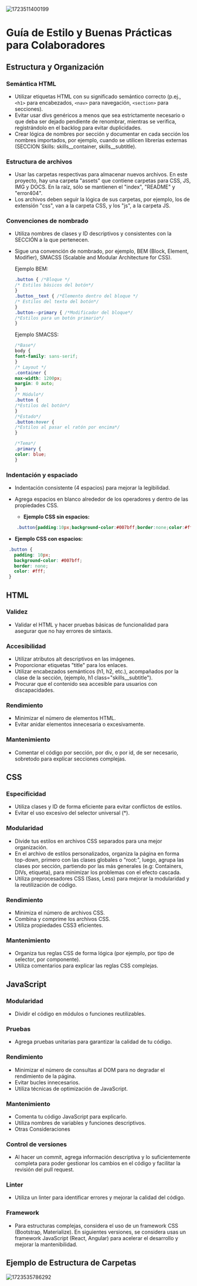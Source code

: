 ![1723511400199](image/buenasPracticas/1723511400199.png)

# Guía de Estilo y Buenas Prácticas para Colaboradores

## Estructura y Organización

### Semántica HTML

* Utilizar etiquetas HTML con su significado semántico correcto (p.ej., `<h1>` para encabezados, `<nav>` para navegación, `<section>` para secciones).
* Evitar usar divs genéricos a menos que sea estrictamente necesario o que deba ser dejado pendiente de renombrar, mientras se verifica, registrándolo en el backlog para evitar duplicidades.
* Crear lógica de nombres por sección y documentar en cada sección los nombres importados, por ejemplo, cuando se utilicen librerías externas (SECCION Skills: skills__container, skills__subtitle).

### Estructura de archivos

* Usar las carpetas respectivas para almacenar nuevos archivos. En este proyecto, hay una carpeta "assets" que contiene carpetas para CSS, JS, IMG y DOCS. En la raíz, sólo se mantienen el "index", "README" y "error404".
* Los archivos deben seguir la lógica de sus carpetas, por ejemplo, los de extensión "css", van a la carpeta CSS, y los "js", a la carpeta JS.

### Convenciones de nombrado

* Utiliza nombres de clases y ID descriptivos y consistentes con la SECCIÓN a la que pertenecen.
* Sigue una convención de nombrado, por ejemplo, BEM (Block, Element, Modifier), SMACSS (Scalable and Modular Architecture for CSS).

  Ejemplo BEM:

  ```CSS
  .button { /*Bloque */
  /* Estilos básicos del botón*/
  }
  .button__text { /*Elemento dentro del bloque */
  /* Estilos del texto del botón*/
  }
  .button--primary { /*Modificador del bloque*/
  /*Estilos para un botón primario*/
  }
  ```

  Ejemplo SMACSS:

  ```CSS
  /*Base*/
  body {
  font-family: sans-serif;
  }
  /* Layout */
  .container {
  max-width: 1200px;
  margin: 0 auto;
  }
  /* Módulo*/
  .button {
  /*Estilos del botón*/
  }
  /*Estado*/
  .button:hover {
  /*Estilos al pasar el ratón por encima*/
  }

  /*Tema*/
  .primary {
  color: blue;
  }
  ```

### Indentación y espaciado

* Indentación consistente (4 espacios) para mejorar la legibilidad.
* Agrega espacios en blanco alrededor de los operadores y dentro de las propiedades CSS.

  * **Ejemplo CSS sin espacios:**

```CSS
    .button{padding:10px;background-color:#007bff;border:none;color:#fff;}
```

* **Ejemplo CSS con espacios:**

```CSS
 .button {
   padding: 10px;
   background-color: #007bff;
   border: none;
   color: #fff;
 }
```

## HTML

### Validez

* Validar el HTML y hacer pruebas básicas de funcionalidad para asegurar que no hay errores de sintaxis.

### Accesibilidad

* Utilizar atributos alt descriptivos en las imágenes.
* Proporcionar etiquetas "title" para los enlaces.
* Utilizar encabezados semánticos (h1, h2, etc.), acompañados por la clase de la sección, (ejemplo, h1 class="skills__subtitle").
* Procurar que el contenido sea accesible para usuarios con discapacidades.

### Rendimiento

* Minimizar el número de elementos HTML.
* Evitar anidar elementos innecesaria o excesivamente.

### Mantenimiento

* Comentar el código por sección, por div, o por id, de ser necesario, sobretodo para explicar secciones complejas.

## CSS

### Especificidad

* Utiliza clases y ID de forma eficiente para evitar conflictos de estilos.
* Evitar el uso excesivo del selector universal (*).

### Modularidad

* Divide tus estilos en archivos CSS separados para una mejor organización.
* En el archivo de estilos personalizados, organiza  la página en forma top-down, primero con las clases globales o "root:", luego, agrupa las clases por sección, partiendo por las más generales (e.g: Containers, DIVs, etiqueta), para minimizar los problemas con el efecto cascada.
* Utiliza preprocesadores CSS (Sass, Less) para mejorar la modularidad y la reutilización de código.

### Rendimiento

* Minimiza el número de archivos CSS.
* Combina y comprime los archivos CSS.
* Utiliza propiedades CSS3 eficientes.

### Mantenimiento

* Organiza tus reglas CSS de forma lógica (por ejemplo, por tipo de selector, por componente).
* Utiliza comentarios para explicar las reglas CSS complejas.

## JavaScript

### Modularidad

* Dividir el código en módulos o funciones reutilizables.

### Pruebas

* Agrega  pruebas unitarias para garantizar la calidad de tu código.

### Rendimiento

* Minimizar el número de consultas al DOM para no degradar el rendimiento de la página.
* Evitar bucles innecesarios.
* Utiliza técnicas de optimización de JavaScript.

### Mantenimiento

* Comenta tu código JavaScript para explicarlo.
* Utiliza nombres de variables y funciones descriptivos.
* Otras Consideraciones

### Control de versiones

* Al hacer un commit, agrega información descriptiva y lo suficientemente completa para poder gestionar los cambios en el código y facilitar la revisión del pull request.

### Linter

* Utiliza un linter para identificar errores y mejorar la calidad del código.

### Framework

* Para estructuras complejas, considera el uso de un framework CSS (Bootstrap, Materialize). En siguientes versiones, se considera usas un framework JavaScript (React, Angular) para acelerar el desarrollo y mejorar la mantenibilidad.

## Ejemplo de Estructura de Carpetas

![1723535786292](image/buenasPracticas/1723535786292.png)
